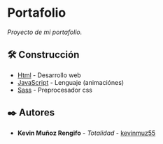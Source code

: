 # Portafolio

_Proyecto de mi portafolio._

## 🛠️ Construcción

* [Html](https://reactjs.org/) - Desarrollo web
* [JavaScript](https://mui.com/) - Lenguaje (animaciónes)
* [Sass](https://sass-lang.com/) - Preprocesador css

## ✒️ Autores

* **Kevin Muñoz Rengifo** - *Totalidad* - [kevinmuz55](https://github.com/kevinmuz55)

